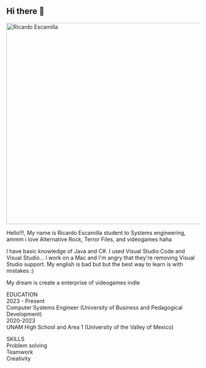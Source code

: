 ## Hi there 👋

<img width="525" alt="Ricardo Escamilla" src="https://github.com/user-attachments/assets/2013151b-6b58-4e64-9e18-94173f0dbe34">


Hello!!!, My name is Ricardo Escamilla student to Systems engineering, ammm i love Alternative Rock, Terror Files, and videogames haha

I have basic knowledge of Java and C#. I used Visual Studio Code and Visual Studio... I work on a Mac and I'm angry that they're removing Visual Studio support. My english is bad but but the best way to learn is with mistakes :)

My dream is create a enterprise of videogames indie

EDUCATION                                                                                                        
2023 - Present                                                                                                                              
Computer Systems Engineer (University of Business and Pedagogical Development)                                                                        
2020-2023                                                                                                                                          
UNAM High School and Area 1 (University of the Valley of Mexico)                                                                                              

SKILLS                                                                          
Problem solving                                                                  
Teamwork                                                                        
Creativity                                                                            
